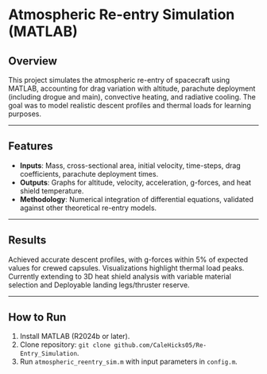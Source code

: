 # Atmospheric Re-entry Simulation (MATLAB)

## Overview
This project simulates the atmospheric re-entry of spacecraft using MATLAB, accounting for drag variation with altitude, parachute deployment (including drogue and main), convective heating, and radiative cooling. The goal was to model realistic descent profiles and thermal loads for learning purposes.

---

## Features
- **Inputs**: Mass, cross-sectional area, initial velocity, time-steps, drag coefficients, parachute deployment times.
- **Outputs**: Graphs for altitude, velocity, acceleration, g-forces, and heat shield temperature.
- **Methodology**: Numerical integration of differential equations, validated against other theoretical re-entry models.

---

## Results
Achieved accurate descent profiles, with g-forces within 5% of expected values for crewed capsules. Visualizations highlight thermal load peaks. Currently extending to 3D heat shield analysis with variable material selection and Deployable landing legs/thruster reserve.

---

## How to Run  
1. Install MATLAB (R2024b or later).  
2. Clone repository: `git clone github.com/CaleHicks05/Re-Entry_Simulation`.  
3. Run `atmospheric_reentry_sim.m` with input parameters in `config.m`.
